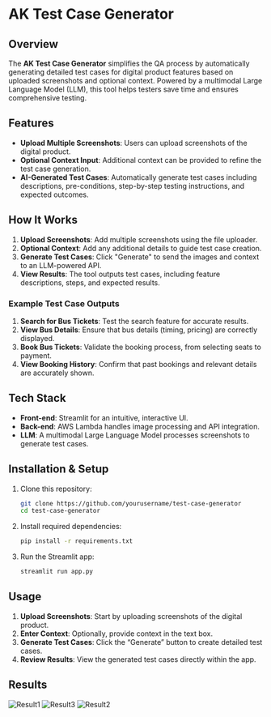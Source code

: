 
# AK Test Case Generator 

## Overview
The **AK Test Case Generator** simplifies the QA process by automatically generating detailed test cases for digital product features based on uploaded screenshots and optional context. Powered by a multimodal Large Language Model (LLM), this tool helps testers save time and ensures comprehensive testing.

## Features
- **Upload Multiple Screenshots**: Users can upload screenshots of the digital product.
- **Optional Context Input**: Additional context can be provided to refine the test case generation.
- **AI-Generated Test Cases**: Automatically generate test cases including descriptions, pre-conditions, step-by-step testing instructions, and expected outcomes.

## How It Works
1. **Upload Screenshots**: Add multiple screenshots using the file uploader.
2. **Optional Context**: Add any additional details to guide test case creation.
3. **Generate Test Cases**: Click "Generate" to send the images and context to an LLM-powered API.
4. **View Results**: The tool outputs test cases, including feature descriptions, steps, and expected results.

### Example Test Case Outputs
1. **Search for Bus Tickets**: Test the search feature for accurate results.
2. **View Bus Details**: Ensure that bus details (timing, pricing) are correctly displayed.
3. **Book Bus Tickets**: Validate the booking process, from selecting seats to payment.
4. **View Booking History**: Confirm that past bookings and relevant details are accurately shown.

## Tech Stack
- **Front-end**: Streamlit for an intuitive, interactive UI.
- **Back-end**: AWS Lambda handles image processing and API integration.
- **LLM**: A multimodal Large Language Model processes screenshots to generate test cases.

## Installation & Setup
1. Clone this repository:
   ```bash
   git clone https://github.com/yourusername/test-case-generator
   cd test-case-generator
   ```
2. Install required dependencies:
   ```bash
   pip install -r requirements.txt
   ```
3. Run the Streamlit app:
   ```bash
   streamlit run app.py
   ```

## Usage
1. **Upload Screenshots**: Start by uploading screenshots of the digital product.
2. **Enter Context**: Optionally, provide context in the text box.
3. **Generate Test Cases**: Click the “Generate” button to create detailed test cases.
4. **Review Results**: View the generated test cases directly within the app.

## Results
![Result1](https://github.com/user-attachments/assets/f9cf271b-fa67-4fa5-a09e-4cf3559271c0)
![Result3](https://github.com/user-attachments/assets/1b7438fe-7fe3-4a0d-9049-b1793dd1d85a)
![Result2](https://github.com/user-attachments/assets/110c5be2-a61b-49fd-b12d-1aaaa991d0b0)
